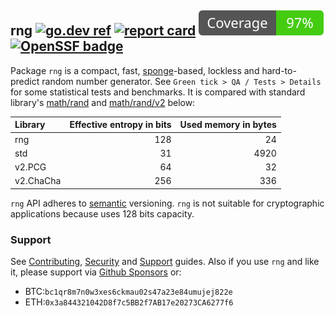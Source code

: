 ## rng [![go.dev ref](https://pkg.go.dev/static/frontend/badge/badge.svg)](https://pkg.go.dev/github.com/jfcg/rng#pkg-overview) [![report card](https://goreportcard.com/badge/github.com/jfcg/rng)](https://goreportcard.com/report/github.com/jfcg/rng) [![coverage](./.github/cover.svg)](https://github.com/jfcg/rng/actions/workflows/QA.yml) [![OpenSSF badge](https://www.bestpractices.dev/projects/8318/badge)](https://www.bestpractices.dev/projects/8318)

Package `rng` is a compact, fast, [sponge](https://en.wikipedia.org/wiki/Sponge_function)-based,
lockless and hard-to-predict random number generator. See `Green tick > QA / Tests > Details` for
some statistical tests and benchmarks. It is compared with standard library's
[math/rand](https://pkg.go.dev/math/rand) and [math/rand/v2](https://pkg.go.dev/math/rand/v2) below:

Library|Effective entropy in bits|Used memory in bytes
:---|---:|---:
rng      |128|  24
std      | 31|4920
v2.PCG   | 64|  32
v2.ChaCha|256| 336

`rng` API adheres to [semantic](https://semver.org) versioning. 
`rng` is not suitable for cryptographic applications because uses 128 bits capacity.

### Support
See [Contributing](./.github/CONTRIBUTING.md), [Security](./.github/SECURITY.md) and [Support](./.github/SUPPORT.md) guides. Also if you use `rng` and like it, please support via [Github Sponsors](https://github.com/sponsors/jfcg) or:
- BTC:`bc1qr8m7n0w3xes6ckmau02s47a23e84umujej822e`
- ETH:`0x3a844321042D8f7c5BB2f7AB17e20273CA6277f6`
